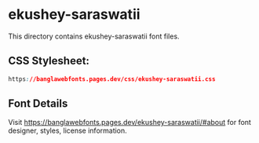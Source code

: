 # ekushey-saraswatii

This directory contains ekushey-saraswatii font files.

## CSS Stylesheet:
```css
https://banglawebfonts.pages.dev/css/ekushey-saraswatii.css
```

## Font Details
Visit https://banglawebfonts.pages.dev/ekushey-saraswatii/#about for font designer, styles, license information.